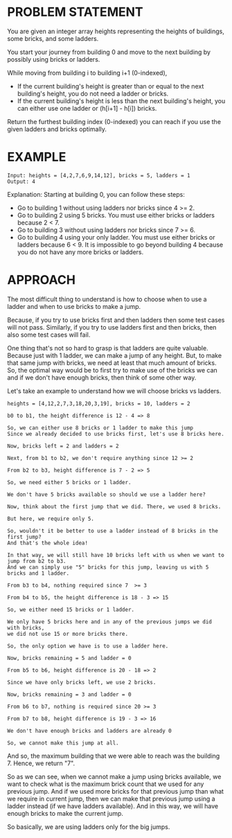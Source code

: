 # PROBLEM STATEMENT

You are given an integer array heights representing the heights of buildings, some bricks, and some ladders.

You start your journey from building 0 and move to the next building by possibly using bricks or ladders.

While moving from building i to building i+1 (0-indexed),

 - If the current building's height is greater than or equal to the next building's height, you do not need a ladder or bricks.
 - If the current building's height is less than the next building's height, you can either use one ladder or (h[i+1] - h[i]) bricks.

Return the furthest building index (0-indexed) you can reach if you use the given ladders and bricks optimally.

# EXAMPLE

    Input: heights = [4,2,7,6,9,14,12], bricks = 5, ladders = 1
    Output: 4

Explanation: Starting at building 0, you can follow these steps:
- Go to building 1 without using ladders nor bricks since 4 >= 2.
- Go to building 2 using 5 bricks. You must use either bricks or ladders because 2 < 7.
- Go to building 3 without using ladders nor bricks since 7 >= 6.
- Go to building 4 using your only ladder. You must use either bricks or ladders because 6 < 9.
It is impossible to go beyond building 4 because you do not have any more bricks or ladders.

# APPROACH

The most difficult thing to understand is how to choose when to use a ladder and when to use bricks to make a jump.

Because, if you try to use bricks first and then ladders then some test cases will not pass. Similarly, if you try to use ladders first and then bricks, then also some test cases will fail.

One thing that's not so hard to grasp is that ladders are quite valuable. Because just with 1 ladder, we can make a jump of any height. But, to make that same jump with bricks, we need at least that much amount of bricks. So, the optimal way would be to first try to make use of the bricks we can and if we don't have enough bricks, then think of some other way.

Let's take an example to understand how we will choose bricks vs ladders.

	heights = [4,12,2,7,3,18,20,3,19], bricks = 10, ladders = 2
	
	b0 to b1, the height difference is 12 - 4 => 8
	
	So, we can either use 8 bricks or 1 ladder to make this jump
	Since we already decided to use bricks first, let's use 8 bricks here.
	
	Now, bricks left = 2 and ladders = 2
	
	Next, from b1 to b2, we don't require anything since 12 >= 2
	
	From b2 to b3, height difference is 7 - 2 => 5
	
	So, we need either 5 bricks or 1 ladder. 

	We don't have 5 bricks available so should we use a ladder here?
	
	Now, think about the first jump that we did. There, we used 8 bricks.
	
	But here, we require only 5. 
	
	So, wouldn't it be better to use a ladder instead of 8 bricks in the first jump?
	And that's the whole idea!
	
	In that way, we will still have 10 bricks left with us when we want to jump from b2 to b3.
	And we can simply use "5" bricks for this jump, leaving us with 5 bricks and 1 ladder.
	
	From b3 to b4, nothing required since 7  >= 3
	
	From b4 to b5, the height difference is 18 - 3 => 15
	
	So, we either need 15 bricks or 1 ladder.
	
	We only have 5 bricks here and in any of the previous jumps we did with bricks,
	we did not use 15 or more bricks there.
	
	So, the only option we have is to use a ladder here.
	
	Now, bricks remaining = 5 and ladder = 0
	
	From b5 to b6, height difference is 20 - 18 => 2
	
	Since we have only bricks left, we use 2 bricks.
	
	Now, bricks remaining = 3 and ladder = 0
	
	From b6 to b7, nothing is required since 20 >= 3
	
	From b7 to b8, height difference is 19 - 3 => 16
	
	We don't have enough bricks and ladders are already 0
	
	So, we cannot make this jump at all.
	
And so, the maximum building that we were able to reach was the building 7. Hence, we return "7".

So as we can see, when we cannot make a jump using bricks available, we want to check what is the maximum brick count that we used for any previous jump. And if we used more bricks for that previous jump than what we require in current jump, then we can make that previous jump using a ladder instead (if we have ladders available). And in this way, we will have enough bricks to make the current jump.

So basically, we are using ladders only for the big jumps.